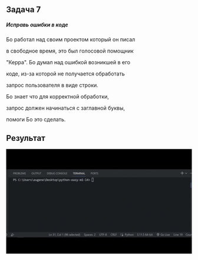 ## Задача 7

##### Исправь ошибки в коде

Бо работал над своим проектом который он писал

в свободное время, это был голосовой помощник

"Керра". Бо думал над ошибкой возникшей в его

коде, из-за которой не получается обработать

запрос пользователя в виде строки.

Бо знает что для корректной обработки,

запрос должен начинаться с заглавной буквы,

помоги Бо это сделать.


## Результат

![1697798044784](image/task/1697798044784.png)
